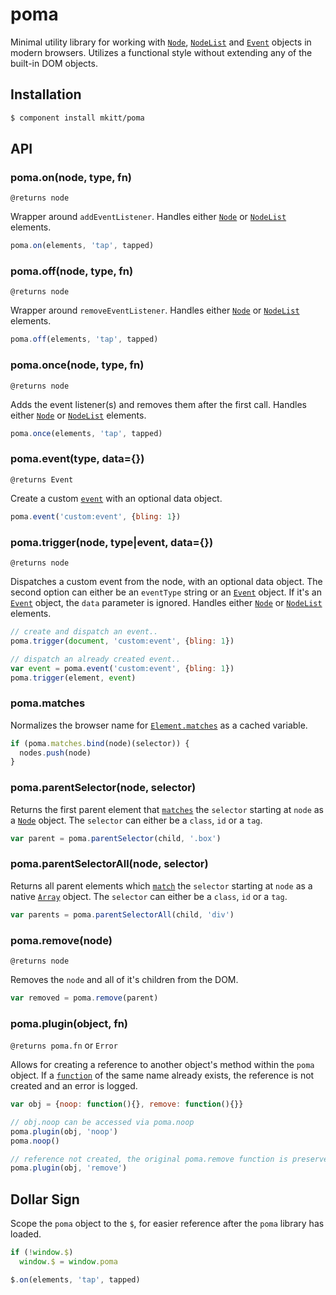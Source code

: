 # poma
Minimal utility library for working with [`Node`][node],
[`NodeList`][nodelist] and [`Event`][event] objects in modern browsers.
Utilizes a functional style without extending any of the built-in DOM
objects.


## Installation

```bash
$ component install mkitt/poma
```


## API

### poma.on(node, type, fn)
`@returns node`

Wrapper around `addEventListener`. Handles either [`Node`][node] or
[`NodeList`][nodelist] elements.


```javascript
poma.on(elements, 'tap', tapped)
```


### poma.off(node, type, fn)
`@returns node`

Wrapper around `removeEventListener`. Handles either [`Node`][node] or
[`NodeList`][nodelist] elements.

```javascript
poma.off(elements, 'tap', tapped)
```


### poma.once(node, type, fn)
`@returns node`

Adds the event listener(s) and removes them after the first call.
Handles either [`Node`][node] or [`NodeList`][nodelist] elements.

```javascript
poma.once(elements, 'tap', tapped)
```

### poma.event(type, data={})
`@returns Event`

Create a custom [`event`][event] with an optional data object.

```javascript
poma.event('custom:event', {bling: 1})
```


### poma.trigger(node, type|event, data={})
`@returns node`

Dispatches a custom event from the node, with an optional data object.
The second option can either be an `eventType` string or an
[`Event`][event] object. If it's an [`Event`][event] object, the `data`
parameter is ignored. Handles either [`Node`][node] or
[`NodeList`][nodelist] elements.

```javascript
// create and dispatch an event..
poma.trigger(document, 'custom:event', {bling: 1})

// dispatch an already created event..
var event = poma.event('custom:event', {bling: 1})
poma.trigger(element, event)
```


### poma.matches
Normalizes the browser name for [`Element.matches`][matches] as a cached
variable.

```javascript
if (poma.matches.bind(node)(selector)) {
  nodes.push(node)
}
```


### poma.parentSelector(node, selector)
Returns the first parent element that [`matches`][matches] the
`selector` starting at `node` as a [`Node`][node] object. The `selector`
can either be a `class`, `id` or a `tag`.

```javascript
var parent = poma.parentSelector(child, '.box')
```


### poma.parentSelectorAll(node, selector)
Returns all parent elements which [`match`][matches] the `selector`
starting at `node` as a native [`Array`][array] object. The `selector`
can either be a `class`, `id` or a `tag`.

```javascript
var parents = poma.parentSelectorAll(child, 'div')
```


### poma.remove(node)
`@returns node`

Removes the `node` and all of it's children from the DOM.

```javascript
var removed = poma.remove(parent)
```


### poma.plugin(object, fn)
`@returns poma.fn` or `Error`

Allows for creating a reference to another object's method within the
`poma` object. If a [`function`][function] of the same name already
exists, the reference is not created and an error is logged.

```javascript
var obj = {noop: function(){}, remove: function(){}}

// obj.noop can be accessed via poma.noop
poma.plugin(obj, 'noop')
poma.noop()

// reference not created, the original poma.remove function is preserved
poma.plugin(obj, 'remove')
```

## Dollar Sign
Scope the `poma` object to the `$`, for easier reference after the
`poma` library has loaded.


```javascript
if (!window.$)
  window.$ = window.poma

$.on(elements, 'tap', tapped)
```


<!-- Links -->
[node]: https://developer.mozilla.org/en-US/docs/Web/API/Node
[nodelist]: https://developer.mozilla.org/en-US/docs/Web/API/NodeList
[event]: https://developer.mozilla.org/en-US/docs/Web/API/Event
[matches]: https://developer.mozilla.org/en-US/docs/Web/API/Element.matches
[array]: https://developer.mozilla.org/en-US/docs/Web/JavaScript/Reference/Global_Objects/Array
[function]: https://developer.mozilla.org/en-US/docs/Web/JavaScript/Reference/Global_Objects/Function
 

